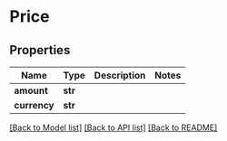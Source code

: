 # Price

## Properties
Name | Type | Description | Notes
------------ | ------------- | ------------- | -------------
**amount** | **str** |  | 
**currency** | **str** |  | 

[[Back to Model list]](../README.md#documentation-for-models) [[Back to API list]](../README.md#documentation-for-api-endpoints) [[Back to README]](../README.md)


